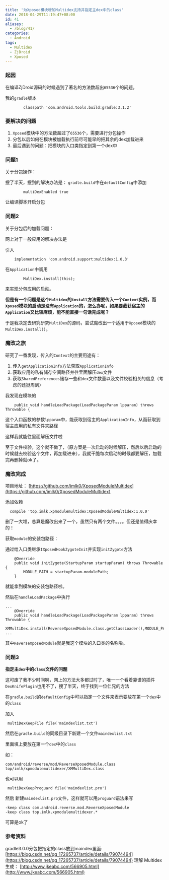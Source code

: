 ```yaml
---
title: '为Xposed模块增加Multidex支持并指定主dex中的class'
date: 2018-04-29T11:19:47+08:00
id: 41
aliases:
  - /blog/41/
categories:
  - Android
tags:
  - Multidex
  - ZjDroid
  - Xposed
---
```



### 起因

在编译ZjDroid源码的时候遇到了著名的方法数超出`65536`个的问题。

我的`gradle`版本

```
        classpath 'com.android.tools.build:gradle:3.1.2'
```

### 要解决的问题

1. `Xposed`模块中的方法数超过了`65536`个，需要进行分包操作
2. 分包以后如何在模块被加载执行前尽可能早的把其余的dex加载进来
3. 最后遇到的问题：把模块的入口类指定到第一个dex中


### 问题1

关于分包操作：


搜了半天，搜到的解决办法是：
`gradle.build`中在`defaultConfig`中添加
```
        multiDexEnabled true
```
让编译脚本开启分包


### 问题2

关于分包后的加载问题：

网上对于一般应用的解决办法是

引入
```
    implementation 'com.android.support:multidex:1.0.3'
```

在`Application`中调用
```
        MultiDex.install(this);
```
来实现分包应用的启动。

**但是有一个问题是这个`Multidex`的`install`方法需要传入一个`Context`实例，而`Xposed`模块的启动是没有`Application`的，怎么办呢，如果要截获宿主的`Application`又比较麻烦，能不能直接一句话完成呢？**


于是我决定去研究研究`MultiDex`的源码，尝试魔改出一个适用于`Xposed`模块的`MultiDex.install()`。

### 魔改之旅

研究了一番发现，传入的`Context`的主要用途有：

1. 传入`getApplicationInfo`方法获取`ApplicationInfo`
2. 获取应用的私有储存空间路径并往里面解压`dex`文件
3. 获取`SharedPreferences`储存一些和`dex`文件数量以及文件校验相关的信息（考虑的还挺周到）


我发现在模块的

```
    public void handleLoadPackage(LoadPackageParam lpparam) throws Throwable {

```
这个入口函数的参数`lpparam`中，能获取到宿主的`ApplicationInfo`，从而获取到宿主应用的私有文件夹路径

这样我就能往里面解压文件啦

至于文件校验，这个就不做了，（原方案是一次启动的时候解压，然后以后启动的时候就去校验这个文件，再加载进来），我就干脆每次启动的时候都要解压，加载完再删掉就ok了。



### 魔改完成


项目地址：
[https://github.com/imlk0/XposedModuleMultidex](https://github.com/imlk0/XposedModuleMultidex)


添加依赖
```
  compile 'top.imlk.xpmodulemultidex:XposedModuleMultidex:1.0.0'
```


删了一大堆，总算是魔改出来了一个，虽然只有两个文件。。。。但还是值得庆幸的！

获取`module`的安装包路径：

通过给入口类继承`IXposedHookZygoteInit`并实现`initZygote`方法
```
    @Override
    public void initZygote(StartupParam startupParam) throws Throwable {
        MODULE_PATH = startupParam.modulePath;
    }
```
就能拿到模块的安装包路径啦。

然后在`handleLoadPackage`中执行
```
...
    @Override
    public void handleLoadPackage(LoadPackageParam lpparam) throws Throwable {
        XMMultiDex.install(ReverseXposedModule.class.getClassLoader(),MODULE_PATH,lpparam.appInfo);
...
```
其中`ReverseXposedModule`就是我这个模块的入口类的名称啦。




### 问题3

**指定主`dex`中的`class`文件的问题**

这可废了我不少时间啊，网上的方法大多都过时了，唯一一个看着靠谱的插件`DexKnifePlugin`也用不了，搜了半天，终于找到一位仁兄的方法

在`gradle.build`的`defaultConfig`中可以指定一个文件来表示要放在第一个`dex`中的`class`

加入
```
 multiDexKeepFile file('maindexlist.txt')
```

然后在`gradle.build`的同级目录下新建一个文件`maindexlist.txt`

里面填上要放在第一个`dex`中的`class`

如：
```
com/android/reverse/mod/ReverseXposedModule.class
top/imlk/xpmodulemultidexer/XMMultiDex.class
```


也可以用
```
 multiDexKeepProguard file('maindexlist.pro')
```
然后
新建`maindexlist.pro`文件，这样就可以用`proguard`语法来写

```
-keep class com.android.reverse.mod.ReverseXposedModule
-keep class top.imlk.xpmodulemultidexer.*
```



可算是ok了



### 参考资料

gradle3.0.0分包把指定的class放到maindex里面:
[https://blog.csdn.net/qq_17265737/article/details/79074494](https://blog.csdn.net/qq_17265737/article/details/79074494)
理解 Multidex 生成：
[http://www.jkeabc.com/566905.html](http://www.jkeabc.com/566905.html)
